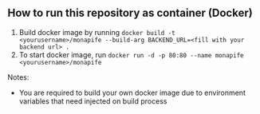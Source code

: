 ## How to run this repository as container (Docker)
1. Build docker image by running `docker build -t <yourusername>/monapife --build-arg BACKEND_URL=<fill with your backend url> .`
2. To start docker image, run `docker run -d -p 80:80 --name monapife <yourusername>/monapife`

Notes:
* You are required to build your own docker image due to environment variables that need injected on build process
